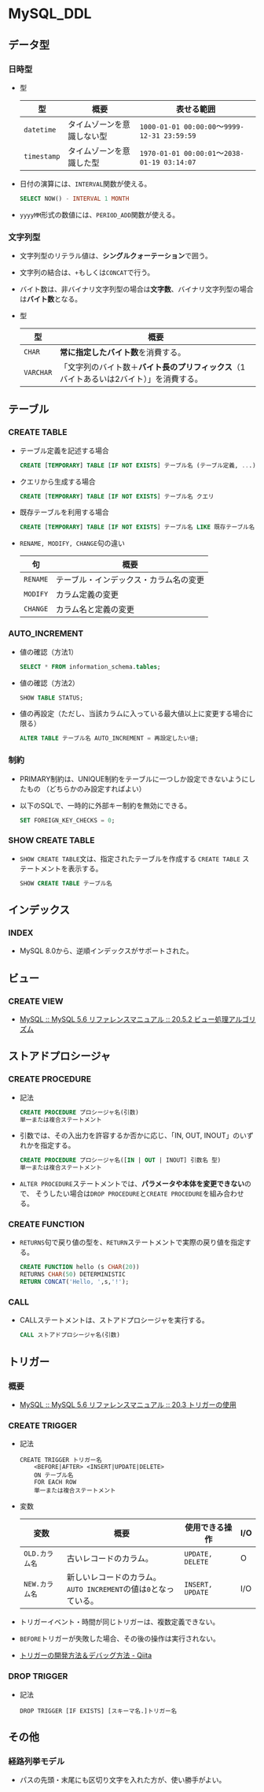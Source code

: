 # MySQL_DDL

## データ型

### 日時型

- 型

  | 型          | 概要                       | 表せる範囲                                   |
  | ----------- | -------------------------- | -------------------------------------------- |
  | `datetime`  | タイムゾーンを意識しない型 | `1000-01-01 00:00:00`～`9999-12-31 23:59:59` |
  | `timestamp` | タイムゾーンを意識した型   | `1970-01-01 00:00:01`〜`2038-01-19 03:14:07` |

- 日付の演算には、`INTERVAL`関数が使える。

  ```sql
  SELECT NOW() - INTERVAL 1 MONTH
  ```

- `yyyyMM`形式の数値には、`PERIOD_ADD`関数が使える。

### 文字列型

- 文字列型のリテラル値は、**シングルクォーテーション**で囲う。

- 文字列の結合は、`+`もしくは`CONCAT`で行う。

- バイト数は、非バイナリ文字列型の場合は**文字数**、バイナリ文字列型の場合は**バイト数**となる。

- 型

  | 型        | 概要                                                         |
  | --------- | ------------------------------------------------------------ |
  | `CHAR`    | **常に指定したバイト数**を消費する。                         |
  | `VARCHAR` | 「文字列のバイト数＋**バイト長のプリフィックス**（1バイトあるいは2バイト）」を消費する。 |

## テーブル

### CREATE TABLE

- テーブル定義を記述する場合

  ```sql
  CREATE [TEMPORARY] TABLE [IF NOT EXISTS] テーブル名 (テーブル定義, ...)
  ```

- クエリから生成する場合

  ```sql
  CREATE [TEMPORARY] TABLE [IF NOT EXISTS] テーブル名 クエリ
  ```

- 既存テーブルを利用する場合

  ```sql
  CREATE [TEMPORARY] TABLE [IF NOT EXISTS] テーブル名 LIKE 既存テーブル名
  ```

- `RENAME, MODIFY, CHANGE`句の違い

  | 句       | 概要                                   |
  | -------- | -------------------------------------- |
  | `RENAME` | テーブル・インデックス・カラム名の変更 |
  | `MODIFY` | カラム定義の変更                       |
  | `CHANGE` | カラム名と定義の変更                   |

### AUTO_INCREMENT

- 値の確認（方法1）

  ```sql
  SELECT * FROM information_schema.tables;
  ```

- 値の確認（方法2）

  ```sql
  SHOW TABLE STATUS;
  ```

- 値の再設定（ただし、当該カラムに入っている最大値以上に変更する場合に限る）

  ```sql
  ALTER TABLE テーブル名 AUTO_INCREMENT = 再設定したい値;
  ```

### 制約

- PRIMARY制約は、UNIQUE制約をテーブルに一つしか設定できないようにしたもの
  （どちらかのみ設定すればよい）
- 以下のSQLで、一時的に外部キー制約を無効にできる。

  ```sql
  SET FOREIGN_KEY_CHECKS = 0;
  ```

### SHOW CREATE TABLE

- `SHOW CREATE TABLE`文は、指定されたテーブルを作成する `CREATE TABLE` ステートメントを表示する。

  ```sql
  SHOW CREATE TABLE テーブル名
  ```

## インデックス

### INDEX

- MySQL 8.0から、逆順インデックスがサポートされた。

## ビュー

### CREATE VIEW

- [MySQL :: MySQL 5.6 リファレンスマニュアル :: 20.5.2 ビュー処理アルゴリズム](https://dev.mysql.com/doc/refman/5.6/ja/view-algorithms.html)

## ストアドプロシージャ

### CREATE PROCEDURE

- 記法

  ```sql
  CREATE PROCEDURE プロシージャ名(引数)
  単一または複合ステートメント
  ```

- 引数では、その入出力を許容するか否かに応じ、「IN, OUT, INOUT」のいずれかを指定する。

  ```sql
  CREATE PROCEDURE プロシージャ名([IN | OUT | INOUT] 引数名 型)
  単一または複合ステートメント
  ```

- `ALTER PROCEDURE`ステートメントでは、**パラメータや本体を変更できない**ので、
  そうしたい場合は`DROP PROCEDURE`と`CREATE PROCEDURE`を組み合わせる。

### CREATE FUNCTION

- `RETURNS`句で戻り値の型を、`RETURN`ステートメントで実際の戻り値を指定する。

  ```sql
  CREATE FUNCTION hello (s CHAR(20))
  RETURNS CHAR(50) DETERMINISTIC
  RETURN CONCAT('Hello, ',s,'!');
  ```

### CALL

- CALLステートメントは、ストアドプロシージャを実行する。

  ```sql
  CALL ストアドプロシージャ名(引数)
  ```

## トリガー

### 概要

- [MySQL :: MySQL 5.6 リファレンスマニュアル :: 20.3 トリガーの使用](https://dev.mysql.com/doc/refman/5.6/ja/triggers.html)

### CREATE TRIGGER

- 記法

  ```mysql
  CREATE TRIGGER トリガー名
      <BEFORE|AFTER> <INSERT|UPDATE|DELETE>
      ON テーブル名
      FOR EACH ROW
      単一または複合ステートメント
  ```

- 変数

  | 変数           | 概要                                                         | 使用できる操作   | I/O  |
  | -------------- | ------------------------------------------------------------ | ---------------- | ---- |
  | `OLD.カラム名` | 古いレコードのカラム。                                       | `UPDATE, DELETE` | O    |
  | `NEW.カラム名` | 新しいレコードのカラム。<br />`AUTO INCREMENT`の値は`0`となっている。 | `INSERT, UPDATE` | I/O  |

- トリガーイベント・時間が同じトリガーは、複数定義できない。

- `BEFORE`トリガーが失敗した場合、その後の操作は実行されない。

- [トリガーの開発方法＆デバッグ方法 - Qiita](https://qiita.com/suin/items/269fa582e40f439d012f)

### DROP TRIGGER

- 記法

  ```mysql
  DROP TRIGGER [IF EXISTS] [スキーマ名.]トリガー名
  ```

## その他

### 経路列挙モデル

- パスの先頭・末尾にも区切り文字を入れた方が、使い勝手がよい。
